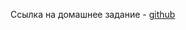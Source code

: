 Ссылка на домашнее задание - [github](https://github.com/netology-code/mnt-homeworks/blob/MNT-video/09-ci-06-gitlab/README.md)